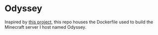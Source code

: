 # Odyssey

Inspired by [this project](https://github.com/FelixKlauke/paperspigot-docker), this repo houses the Dockerfile used to build the Minecraft server I host named Odyssey.
